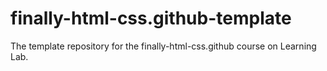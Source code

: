# finally-html-css.github-template
The template repository for the finally-html-css.github course on Learning Lab.
